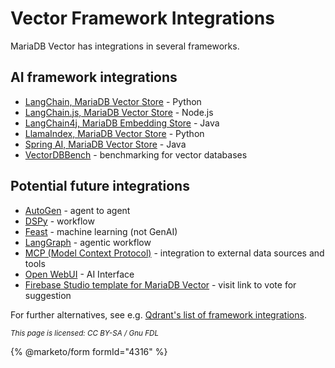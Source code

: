 
# Vector Framework Integrations

MariaDB Vector has integrations in several frameworks.


## AI framework integrations


* [LangChain, MariaDB Vector Store](https://pypi.org/project/langchain-mariadb/) - Python
* [LangChain.js, MariaDB Vector Store](https://js.langchain.com/docs/integrations/vectorstores/mariadb/) - Node.js
* [LangChain4j, MariaDB Embedding Store](https://docs.langchain4j.dev/integrations/embedding-stores/mariadb/) - Java
* [LlamaIndex, MariaDB Vector Store](https://docs.llamaindex.ai/en/stable/api_reference/storage/vector_store/mariadb/) - Python
* [Spring AI, MariaDB Vector Store](https://docs.spring.io/spring-ai/reference/api/vectordbs/mariadb.html) - Java
* [VectorDBBench](https://github.com/zilliztech/VectorDBBench/pull/375) - benchmarking for vector databases


## Potential future integrations


* [AutoGen](https://github.com/microsoft/autogen) - agent to agent
* [DSPy](https://github.com/stanfordnlp/dspy) - workflow
* [Feast](https://github.com/feast-dev/feast) - machine learning (not GenAI)
* [LangGraph](https://github.com/langchain-ai/langgraph) - agentic workflow
* [MCP (Model Context Protocol)](https://github.com/modelcontextprotocol) - integration to external data sources and tools
* [Open WebUI](https://github.com/open-webui/open-webui) - AI Interface
* [Firebase Studio template for MariaDB Vector](https://firebasestudio.uservoice.com/forums/953956-general/suggestions/49702310-mariadb-vector) - visit link to vote for suggestion


For further alternatives, see e.g. [Qdrant's list of framework integrations](https://qdrant.tech/documentation/frameworks/).


<sub>_This page is licensed: CC BY-SA / Gnu FDL_</sub>


{% @marketo/form formId="4316" %}
